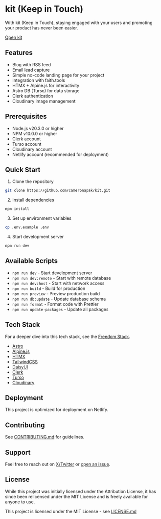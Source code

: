 # kit (Keep in Touch)

With kit (Keep in Touch), staying engaged with your users and promoting your product has never been easier.

[Open kit](https://kit.faith.tools)

## Features

- Blog with RSS feed
- Email lead capture
- Simple no-code landing page for your project
- Integration with faith.tools
- HTMX + Alpine.js for interactivity
- Astro DB (Turso) for data storage
- Clerk authentication
- Cloudinary image management

## Prerequisites

- Node.js v20.3.0 or higher
- NPM v10.0.0 or higher
- Clerk account
- Turso account
- Cloudinary account
- Netlify account (recommended for deployment)

## Quick Start

1. Clone the repository

```bash
git clone https://github.com/cameronapak/kit.git
```

2. Install dependencies

```bash
npm install
```

3. Set up environment variables

```bash
cp .env.example .env
```

4. Start development server

```bash
npm run dev
```

## Available Scripts

- `npm run dev` - Start development server
- `npm run dev:remote` - Start with remote database
- `npm run dev:host` - Start with network access
- `npm run build` - Build for production
- `npm run preview` - Preview production build
- `npm run db:update` - Update database schema
- `npm run format` - Format code with Prettier
- `npm run update-packages` - Update all packages

## Tech Stack

For a deeper dive into this tech stack, see the [Freedom Stack](https://github.com/cameronapak/freedom-stack).

- [Astro](https://astro.build)
- [Alpine.js](https://alpinejs.dev)
- [HTMX](https://htmx.org)
- [TailwindCSS](https://tailwindcss.com)
- [DaisyUI](https://daisyui.com)
- [Clerk](https://clerk.com)
- [Turso](https://turso.tech)
- [Cloudinary](https://cloudinary.com)

## Deployment

This project is optimized for deployment on Netlify.

## Contributing

See [CONTRIBUTING.md](./CONTRIBUTING.md) for guidelines.

## Support

Feel free to reach out on [X/Twitter](https://x.com/cameronpak) or [open an issue](https://github.com/cameronapak/kit/issues).

## License

While this project was initially licensed under the Attribution License, it has since been relicensed under the MIT License and is freely available for anyone to use.

This project is licensed under the MIT License - see [LICENSE.md](./LICENSE.md)
